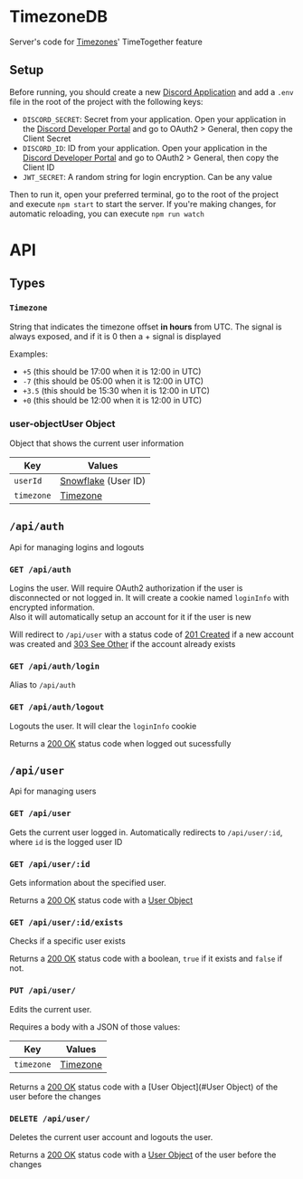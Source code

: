 # TimezoneDB

Server's code for [Timezones](https://github.com/abUwUser/BDPlugins/tree/main/plugins/Fuses)' TimeTogether feature



## Setup

Before running, you should create a new [Discord Application](https://discord.com/developers/applications) and add a `.env` file in the root of the project with the following keys:

* `DISCORD_SECRET`: Secret from your application. Open your application in the [Discord Developer Portal](https://discord.com/developers/applications) and go to OAuth2 > General, then copy the Client Secret
* `DISCORD_ID`: ID from your application. Open your application in the [Discord Developer Portal](https://discord.com/developers/applications) and go to OAuth2 > General, then copy the Client ID
* `JWT_SECRET`: A random string for login encryption. Can be any value

Then to run it, open your preferred terminal, go to the root of the project and execute `npm start` to start the server. If you're making changes, for automatic reloading, you can execute `npm run watch`



# API

## Types

### `Timezone`

String that indicates the timezone offset **in hours** from UTC. The signal is always exposed, and if it is 0 then a + signal is displayed

Examples:

* `+5` (this should be 17:00 when it is 12:00 in UTC)
* `-7` (this should be 05:00 when it is 12:00 in UTC)
* `+3.5` (this should be 15:30 when it is 12:00 in UTC)
* `+0` (this should be 12:00 when it is 12:00 in UTC)



### user-objectUser Object

Object that shows the current user information

| Key        | Values                                                       |
| ---------- | ------------------------------------------------------------ |
| `userId`   | [Snowflake](https://discord.com/developers/docs/reference#snowflakes) (User ID) |
| `timezone` | [Timezone](#Timezone)                                        |



## `/api/auth`
Api for managing logins and logouts



### `GET /api/auth`
Logins the user. Will require OAuth2 authorization if the user is disconnected or not logged in. It will create a cookie named `loginInfo` with encrypted information.<br />
Also it will automatically setup an account for it if the user is new

Will redirect to `/api/user` with a status code of [201 Created](https://httpstatuses.com/201) if a new account was created and [303 See Other](https://httpstatuses.com/303) if the account already exists



### `GET /api/auth/login` 
Alias to `/api/auth`



### `GET /api/auth/logout` 
Logouts the user. It will clear the `loginInfo` cookie

Returns a [200 OK](https://httpstatuses.com/200) status code when logged out sucessfully






## `/api/user` 
Api for managing users



### `GET /api/user`
Gets the current user logged in. Automatically redirects to `/api/user/:id`, where `id` is the logged user ID



### `GET /api/user/:id`
Gets information about the specified user.

Returns a [200 OK](https://httpstatuses.com/200) status code with a [User Object](#user-object)



### `GET /api/user/:id/exists`

Checks if a specific user exists

Returns a [200 OK](https://httpstatuses.com/200) status code with a boolean, `true` if it exists and `false` if not.



### `PUT /api/user/`

Edits the current user.

Requires a body with a JSON of those values:

| Key        | Values                |
| ---------- | --------------------- |
| `timezone` | [Timezone](#Timezone) |

Returns a [200 OK](https://httpstatuses.com/200) status code with a [User Object](#User Object) of the user before the changes



### `DELETE /api/user/`

Deletes the current user account and logouts the user.

Returns a [200 OK](https://httpstatuses.com/200) status code with a [User Object](#user-object) of the user before the changes